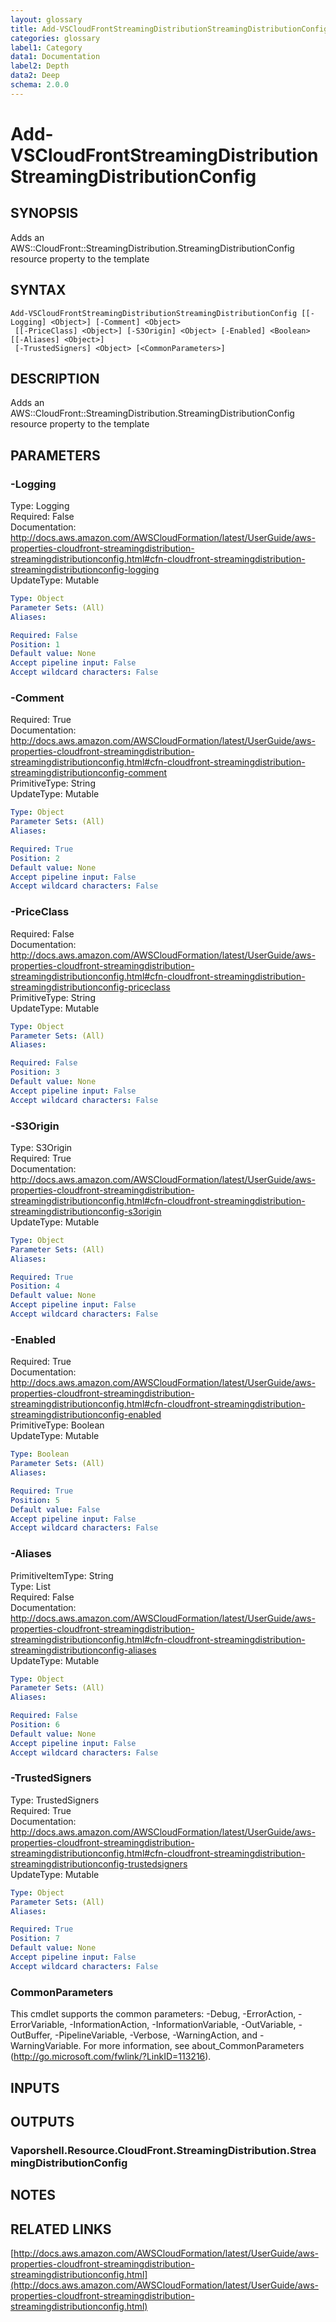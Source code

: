 ```yaml
---
layout: glossary
title: Add-VSCloudFrontStreamingDistributionStreamingDistributionConfig
categories: glossary
label1: Category
data1: Documentation
label2: Depth
data2: Deep
schema: 2.0.0
---
```


# Add-VSCloudFrontStreamingDistributionStreamingDistributionConfig

## SYNOPSIS
Adds an AWS::CloudFront::StreamingDistribution.StreamingDistributionConfig resource property to the template

## SYNTAX

```
Add-VSCloudFrontStreamingDistributionStreamingDistributionConfig [[-Logging] <Object>] [-Comment] <Object>
 [[-PriceClass] <Object>] [-S3Origin] <Object> [-Enabled] <Boolean> [[-Aliases] <Object>]
 [-TrustedSigners] <Object> [<CommonParameters>]
```

## DESCRIPTION
Adds an AWS::CloudFront::StreamingDistribution.StreamingDistributionConfig resource property to the template

## PARAMETERS

### -Logging
Type: Logging    
Required: False    
Documentation: http://docs.aws.amazon.com/AWSCloudFormation/latest/UserGuide/aws-properties-cloudfront-streamingdistribution-streamingdistributionconfig.html#cfn-cloudfront-streamingdistribution-streamingdistributionconfig-logging    
UpdateType: Mutable

```yaml
Type: Object
Parameter Sets: (All)
Aliases:

Required: False
Position: 1
Default value: None
Accept pipeline input: False
Accept wildcard characters: False
```

### -Comment
Required: True    
Documentation: http://docs.aws.amazon.com/AWSCloudFormation/latest/UserGuide/aws-properties-cloudfront-streamingdistribution-streamingdistributionconfig.html#cfn-cloudfront-streamingdistribution-streamingdistributionconfig-comment    
PrimitiveType: String    
UpdateType: Mutable

```yaml
Type: Object
Parameter Sets: (All)
Aliases:

Required: True
Position: 2
Default value: None
Accept pipeline input: False
Accept wildcard characters: False
```

### -PriceClass
Required: False    
Documentation: http://docs.aws.amazon.com/AWSCloudFormation/latest/UserGuide/aws-properties-cloudfront-streamingdistribution-streamingdistributionconfig.html#cfn-cloudfront-streamingdistribution-streamingdistributionconfig-priceclass    
PrimitiveType: String    
UpdateType: Mutable

```yaml
Type: Object
Parameter Sets: (All)
Aliases:

Required: False
Position: 3
Default value: None
Accept pipeline input: False
Accept wildcard characters: False
```

### -S3Origin
Type: S3Origin    
Required: True    
Documentation: http://docs.aws.amazon.com/AWSCloudFormation/latest/UserGuide/aws-properties-cloudfront-streamingdistribution-streamingdistributionconfig.html#cfn-cloudfront-streamingdistribution-streamingdistributionconfig-s3origin    
UpdateType: Mutable

```yaml
Type: Object
Parameter Sets: (All)
Aliases:

Required: True
Position: 4
Default value: None
Accept pipeline input: False
Accept wildcard characters: False
```

### -Enabled
Required: True    
Documentation: http://docs.aws.amazon.com/AWSCloudFormation/latest/UserGuide/aws-properties-cloudfront-streamingdistribution-streamingdistributionconfig.html#cfn-cloudfront-streamingdistribution-streamingdistributionconfig-enabled    
PrimitiveType: Boolean    
UpdateType: Mutable

```yaml
Type: Boolean
Parameter Sets: (All)
Aliases:

Required: True
Position: 5
Default value: False
Accept pipeline input: False
Accept wildcard characters: False
```

### -Aliases
PrimitiveItemType: String    
Type: List    
Required: False    
Documentation: http://docs.aws.amazon.com/AWSCloudFormation/latest/UserGuide/aws-properties-cloudfront-streamingdistribution-streamingdistributionconfig.html#cfn-cloudfront-streamingdistribution-streamingdistributionconfig-aliases    
UpdateType: Mutable

```yaml
Type: Object
Parameter Sets: (All)
Aliases:

Required: False
Position: 6
Default value: None
Accept pipeline input: False
Accept wildcard characters: False
```

### -TrustedSigners
Type: TrustedSigners    
Required: True    
Documentation: http://docs.aws.amazon.com/AWSCloudFormation/latest/UserGuide/aws-properties-cloudfront-streamingdistribution-streamingdistributionconfig.html#cfn-cloudfront-streamingdistribution-streamingdistributionconfig-trustedsigners    
UpdateType: Mutable

```yaml
Type: Object
Parameter Sets: (All)
Aliases:

Required: True
Position: 7
Default value: None
Accept pipeline input: False
Accept wildcard characters: False
```

### CommonParameters
This cmdlet supports the common parameters: -Debug, -ErrorAction, -ErrorVariable, -InformationAction, -InformationVariable, -OutVariable, -OutBuffer, -PipelineVariable, -Verbose, -WarningAction, and -WarningVariable.
For more information, see about_CommonParameters (http://go.microsoft.com/fwlink/?LinkID=113216).

## INPUTS

## OUTPUTS

### Vaporshell.Resource.CloudFront.StreamingDistribution.StreamingDistributionConfig

## NOTES

## RELATED LINKS

[http://docs.aws.amazon.com/AWSCloudFormation/latest/UserGuide/aws-properties-cloudfront-streamingdistribution-streamingdistributionconfig.html](http://docs.aws.amazon.com/AWSCloudFormation/latest/UserGuide/aws-properties-cloudfront-streamingdistribution-streamingdistributionconfig.html)

